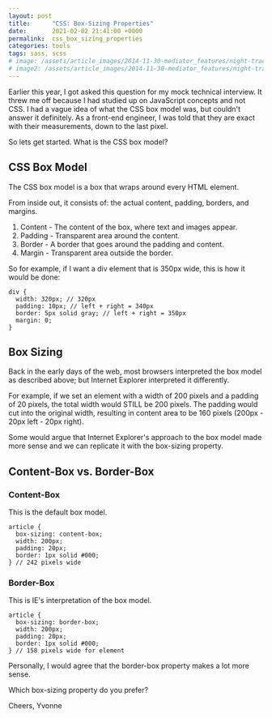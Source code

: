 ```yaml
---
layout: post
title:      "CSS: Box-Sizing Properties"
date:       2021-02-02 21:41:00 +0000
permalink:  css_box_sizing_properties
categories: tools
tags: sass, scss
# image: /assets/article_images/2014-11-30-mediator_features/night-track.JPG
# image2: /assets/article_images/2014-11-30-mediator_features/night-track-mobile.JPG
---
```


Earlier this year, I got asked this question for my mock technical interview. It threw me off because I had studied up on JavaScript concepts and not CSS. I had a vague idea of what the CSS box model was, but couldn't answer it definitely. As a front-end engineer, I was told that they are exact with their measurements, down to the last pixel.

So lets get started. What is the CSS box model?

## CSS Box Model
The CSS box model is a box that wraps around every HTML element. 

From inside out, it consists of: the actual content, padding, borders, and margins.

1. Content - The content of the box, where text and images appear.
2. Padding - Transparent area around the content.
3. Border - A border that goes around the padding and content.
4. Margin - Transparent area outside the border.

So for example, if I want a div element that is 350px wide, this is how it would be done:

```
div {
  width: 320px; // 320px
  padding: 10px; // left + right = 340px 
  border: 5px solid gray; // left + right = 350px
  margin: 0;
}
```

## Box Sizing

Back in the early days of the web, most browsers interpreted the box model as described above; but Internet Explorer interpreted it differently. 

For example, if we set an element with a width of 200 pixels and a padding of 20 pixels, the total width would STILL be 200 pixels. The padding would cut into the original width, resulting in content area to be 160 pixels (200px - 20px left - 20px right).

Some would argue that Internet Explorer's approach to the box model made more sense and we can replicate it with the box-sizing property.

## Content-Box vs. Border-Box

### Content-Box

This is the default box model.

```
article {
  box-sizing: content-box;
  width: 200px;
  padding: 20px;
  border: 1px solid #000;
} // 242 pixels wide
```

### Border-Box

This is IE's interpretation of the box model.

```
article {
  box-sizing: border-box;
  width: 200px;
  padding: 20px;
  border: 1px solid #000;
} // 158 pixels wide for element
```

Personally, I would agree that the border-box property makes a lot more sense. 

Which box-sizing property do you prefer?

Cheers,
Yvonne